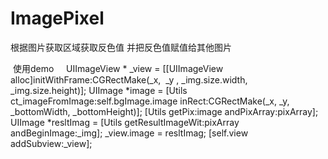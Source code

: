 # ImagePixel
根据图片获取区域获取反色值 并把反色值赋值给其他图片
   
  使用demo 
  
    UIImageView * _view = [[UIImageView alloc]initWithFrame:CGRectMake(_x,  _y , _img.size.width, _img.size.height)]; 
    UIImage *image = [Utils ct_imageFromImage:self.bgImage.image inRect:CGRectMake(_x, _y, _bottomWidth, _bottomHeight)];
    [Utils getPix:image andPixArray:pixArray];
    UIImage *resltImag = [Utils getResultImageWit:pixArray andBeginImage:_img];
    _view.image = resltImag;
    [self.view addSubview:_view];
